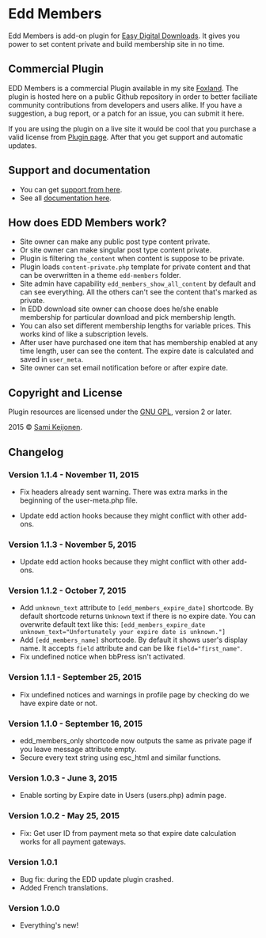 # Edd Members

Edd Members is add-on plugin for [Easy Digital Downloads](https://easydigitaldownloads.com/). It gives you power to set content private and
build membership site in no time.

## Commercial Plugin

EDD Members is a commercial Plugin available in my site [Foxland](https://foxland.fi/downloads/edd-members/). The plugin is hosted here
on a public Github repository in order to better faciliate community contributions from developers and users alike.
If you have a suggestion, a bug report, or a patch for an issue, you can submit it here.

If you are using the plugin on a live site it would be cool that you purchase a valid license from [Plugin page](https://foxland.fi/downloads/edd-members/).
After that you get support and automatic updates.

## Support and documentation

* You can get [support from here](https://foxland.fi/support/forum/plugins/edd-members/).
* See all [documentation here](https://foxland.fi/documents/for/edd-members/).

## How does EDD Members work?

* Site owner can make any public post type content private.
* Or site owner can make singular post type content private.
* Plugin is filtering `the_content` when content is suppose to be private.
* Plugin loads `content-private.php` template for private content and that can be overwritten in a theme `edd-members` folder.
* Site admin have capability `edd_members_show_all_content` by default and can see everything. All the others can't see the content that's marked as private.
* In EDD download site owner can choose does he/she enable membership for particular download and pick membership length.
* You can also set different membership lengths for variable prices. This works kind of like a subscription levels. 
* After user have purchased one item that has membership enabled at any time length, user can see the content. The expire date is calculated and saved in `user_meta`.
* Site owner can set email notification before or after expire date.

## Copyright and License

Plugin resources are licensed under the [GNU GPL](http://www.gnu.org/licenses/old-licenses/gpl-2.0.html), version 2 or later.

2015 &copy; [Sami Keijonen](https://foxland.fi).

## Changelog

### Version 1.1.4 - November 11, 2015

* Fix headers already sent warning. There was extra marks in the beginning of the user-meta.php file.

* Update edd action hooks because they might conflict with other add-ons.

### Version 1.1.3 - November 5, 2015

* Update edd action hooks because they might conflict with other add-ons.

### Version 1.1.2 - October 7, 2015

* Add `unknown_text` attribute to `[edd_members_expire_date]` shortcode. By default shortcode returns `Unknown` text if there is no expire date. You can overwrite default text like this: `[edd_members_expire_date unknown_text="Unfortunately your expire date is unknown."]` 
* Add `[edd_members_name]` shortcode. By default it shows user's display name. It accepts `field` attribute and can be like `field="first_name"`.
* Fix undefined notice when bbPress isn't activated.

### Version 1.1.1 - September 25, 2015

* Fix undefined notices and warnings in profile page by checking do we have expire date or not.

### Version 1.1.0 - September 16, 2015

* edd_members_only shortcode now outputs the same as private page if you leave message attribute empty.
* Secure every text string using esc_html and similar functions.

### Version 1.0.3 - June 3, 2015

* Enable sorting by Expire date in Users (users.php) admin page.

### Version 1.0.2 - May 25, 2015

* Fix: Get user ID from payment meta so that expire date calculation works for all payment gateways.

### Version 1.0.1

* Bug fix: during the EDD update plugin crashed.
* Added French translations.

### Version 1.0.0

* Everything's new!